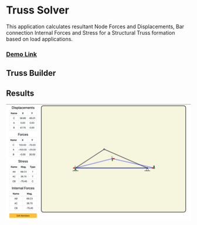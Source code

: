 # Truss Solver

This application calculates resultant Node Forces and Displacements, Bar connection Internal Forces and Stress for a Structural Truss formation based on load applications.

### [Demo Link](https://jrescalona96.github.io/truss-solver/)

## Truss Builder

## Results

![Results Page](https://github.com/jrescalona96/truss-solver/blob/master/public/demopic2.png)
